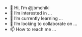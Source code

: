 - 👋 Hi, I’m @jbmchiki
- 👀 I’m interested in ...
- 🌱 I’m currently learning ...
- 💞️ I’m looking to collaborate on ...
- 📫 How to reach me ...

<!---
jbmchiki/jbmchiki is a ✨ special ✨ repository because its `README.md` (this file) appears on your GitHub profile.
You can click the Preview link to take a look at your changes.
--->
